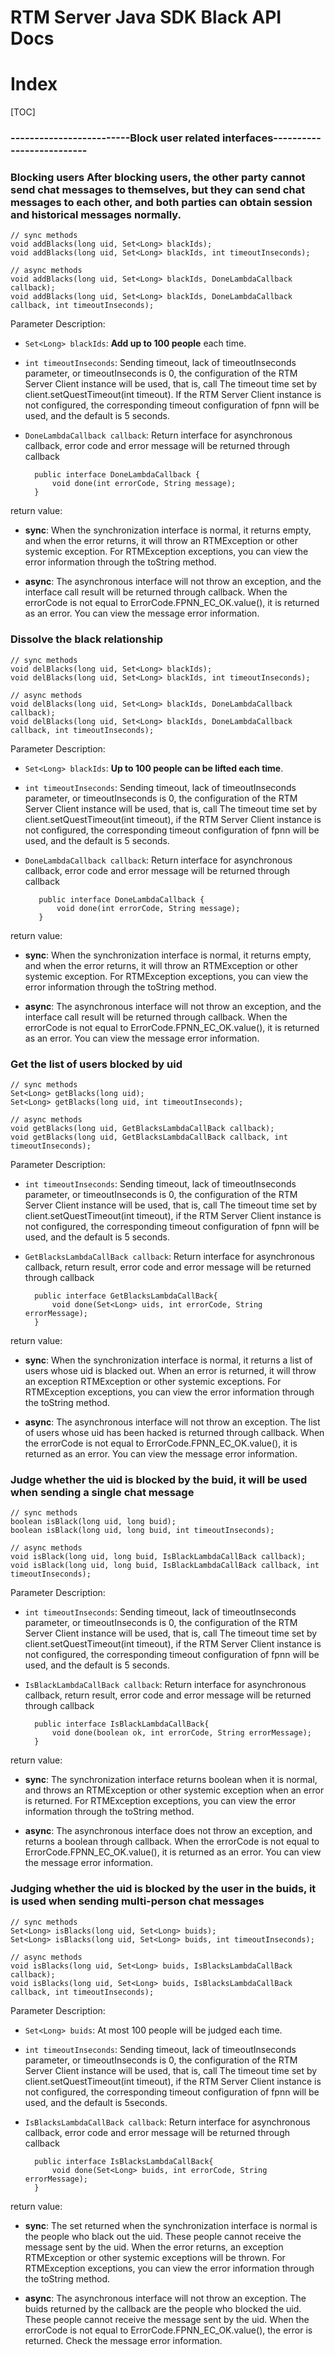 # RTM Server Java SDK Black API Docs

# Index

[TOC]

### -------------------------Block user related interfaces--------------------------

### Blocking users After blocking users, the other party cannot send chat messages to themselves, but they can send chat messages to each other, and both parties can obtain session and historical messages normally.

    // sync methods
    void addBlacks(long uid, Set<Long> blackIds);
    void addBlacks(long uid, Set<Long> blackIds, int timeoutInseconds);
    
    // async methods
    void addBlacks(long uid, Set<Long> blackIds, DoneLambdaCallback callback);
    void addBlacks(long uid, Set<Long> blackIds, DoneLambdaCallback callback, int timeoutInseconds);
    
Parameter Description: 
  
* `Set<Long> blackIds`: **Add up to 100 people** each time.

* `int timeoutInseconds`: Sending timeout, lack of timeoutInseconds parameter, or timeoutInseconds is 0, the configuration of the RTM Server Client instance will be used, that is, call The timeout time set by client.setQuestTimeout(int timeout). If the RTM Server Client instance is not configured, the corresponding timeout configuration of fpnn will be used, and the default is 5 seconds.

* `DoneLambdaCallback callback`: Return interface for asynchronous callback, error code and error message will be returned through callback
        
        public interface DoneLambdaCallback {
            void done(int errorCode, String message);
        }

return value:   
    
* **sync**: When the synchronization interface is normal, it returns empty, and when the error returns, it will throw an RTMException or other systemic exception. For RTMException exceptions, you can view the error information through the toString method.

* **async**: The asynchronous interface will not throw an exception, and the interface call result will be returned through callback. When the errorCode is not equal to ErrorCode.FPNN_EC_OK.value(), it is returned as an error. You can view the message error information.

### Dissolve the black relationship 

    // sync methods
    void delBlacks(long uid, Set<Long> blackIds);
    void delBlacks(long uid, Set<Long> blackIds, int timeoutInseconds);
    
    // async methods
    void delBlacks(long uid, Set<Long> blackIds, DoneLambdaCallback callback);
    void delBlacks(long uid, Set<Long> blackIds, DoneLambdaCallback callback, int timeoutInseconds);
    
Parameter Description:   
 
* `Set<Long> blackIds`: **Up to 100 people can be lifted each time**.
 
* `int timeoutInseconds`: Sending timeout, lack of timeoutInseconds parameter, or timeoutInseconds is 0, the configuration of the RTM Server Client instance will be used, that is, call The timeout time set by client.setQuestTimeout(int timeout), if the RTM Server Client instance is not configured, the corresponding timeout configuration of fpnn will be used, and the default is 5 seconds.
 
* `DoneLambdaCallback callback`: Return interface for asynchronous callback, error code and error message will be returned through callback
         
         public interface DoneLambdaCallback {
             void done(int errorCode, String message);
         }
 
return value:      
  
* **sync**: When the synchronization interface is normal, it returns empty, and when the error returns, it will throw an RTMException or other systemic exception. For RTMException exceptions, you can view the error information through the toString method.
 
* **async**: The asynchronous interface will not throw an exception, and the interface call result will be returned through callback. When the errorCode is not equal to ErrorCode.FPNN_EC_OK.value(), it is returned as an error. You can view the message error information.     

### Get the list of users blocked by uid

    // sync methods
    Set<Long> getBlacks(long uid);
    Set<Long> getBlacks(long uid, int timeoutInseconds);
    
    // async methods
    void getBlacks(long uid, GetBlacksLambdaCallBack callback);
    void getBlacks(long uid, GetBlacksLambdaCallBack callback, int timeoutInseconds);
    
Parameter Description:   

* `int timeoutInseconds`: Sending timeout, lack of timeoutInseconds parameter, or timeoutInseconds is 0, the configuration of the RTM Server Client instance will be used, that is, call The timeout time set by client.setQuestTimeout(int timeout), if the RTM Server Client instance is not configured, the corresponding timeout configuration of fpnn will be used, and the default is 5 seconds.

* `GetBlacksLambdaCallBack callback`: Return interface for asynchronous callback, return result, error code and error message will be returned through callback
        
        public interface GetBlacksLambdaCallBack{
            void done(Set<Long> uids, int errorCode, String errorMessage);
        }

return value:      
 
* **sync**: When the synchronization interface is normal, it returns a list of users whose uid is blacked out. When an error is returned, it will throw an exception RTMException or other systemic exceptions. For RTMException exceptions, you can view the error information through the toString method.

* **async**: The asynchronous interface will not throw an exception. The list of users whose uid has been hacked is returned through callback. When the errorCode is not equal to ErrorCode.FPNN_EC_OK.value(), it is returned as an error. You can view the message error information.

### Judge whether the uid is blocked by the buid, it will be used when sending a single chat message

    // sync methods
    boolean isBlack(long uid, long buid);
    boolean isBlack(long uid, long buid, int timeoutInseconds);
    
    // async methods
    void isBlack(long uid, long buid, IsBlackLambdaCallBack callback);
    void isBlack(long uid, long buid, IsBlackLambdaCallBack callback, int timeoutInseconds);
 
Parameter Description:   

* `int timeoutInseconds`: Sending timeout, lack of timeoutInseconds parameter, or timeoutInseconds is 0, the configuration of the RTM Server Client instance will be used, that is, call The timeout time set by client.setQuestTimeout(int timeout), if the RTM Server Client instance is not configured, the corresponding timeout configuration of fpnn will be used, and the default is 5 seconds.

* `IsBlackLambdaCallBack callback`: Return interface for asynchronous callback, return result, error code and error message will be returned through callback
        
        public interface IsBlackLambdaCallBack{
            void done(boolean ok, int errorCode, String errorMessage);
        }

return value:
       
* **sync**: The synchronization interface returns boolean when it is normal, and throws an RTMException or other systemic exception when an error is returned. For RTMException exceptions, you can view the error information through the toString method.

* **async**: The asynchronous interface does not throw an exception, and returns a boolean through callback. When the errorCode is not equal to ErrorCode.FPNN_EC_OK.value(), it is returned as an error. You can view the message error information.

### Judging whether the uid is blocked by the user in the buids, it is used when sending multi-person chat messages

    // sync methods
    Set<Long> isBlacks(long uid, Set<Long> buids);
    Set<Long> isBlacks(long uid, Set<Long> buids, int timeoutInseconds);
    
    // async methods
    void isBlacks(long uid, Set<Long> buids, IsBlacksLambdaCallBack callback);
    void isBlacks(long uid, Set<Long> buids, IsBlacksLambdaCallBack callback, int timeoutInseconds);

Parameter Description:   
 
* `Set<Long> buids`: At most 100 people will be judged each time.
 
* `int timeoutInseconds`: Sending timeout, lack of timeoutInseconds parameter, or timeoutInseconds is 0, the configuration of the RTM Server Client instance will be used, that is, call The timeout time set by client.setQuestTimeout(int timeout), if the RTM Server Client instance is not configured, the corresponding timeout configuration of fpnn will be used, and the default is 5seconds.
 
* `IsBlacksLambdaCallBack callback`: Return interface for asynchronous callback, error code and error message will be returned through callback
         
        public interface IsBlacksLambdaCallBack{
            void done(Set<Long> buids, int errorCode, String errorMessage);
        }
 
return value:
        
* **sync**: The set returned when the synchronization interface is normal is the people who black out the uid. These people cannot receive the message sent by the uid. When the error returns, an exception RTMException or other systemic exceptions will be thrown. For RTMException exceptions, you can view the error information through the toString method.

* **async**: The asynchronous interface will not throw an exception. The buids returned by the callback are the people who blocked the uid. These people cannot receive the message sent by the uid. When the errorCode is not equal to ErrorCode.FPNN_EC_OK.value(), the error is returned. Check the message error information.   
          
